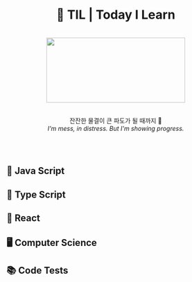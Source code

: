 <h1 align="center">📗 TIL | Today I Learn</h1>
<br>
<div align="center">
<img width="320px" height="150px"src="https://i.pinimg.com/originals/0b/5c/c0/0b5cc024841accd9a31a7b2daeb0e57b.gif">
<br><br>
<p>잔잔한 물결이 큰 파도가 될 때까지 🌊
<br><em>I'm mess, in distress. But I'm showing progress.</em>
</p>
</div>
<br><br>
<h2>🍟 Java Script</h2>
<h2>🍕 Type Script</h2>
<h2>🌭 React</h2>
<h2>🖥 Computer Science</h2>
<h2>📚 Code Tests</h2>
